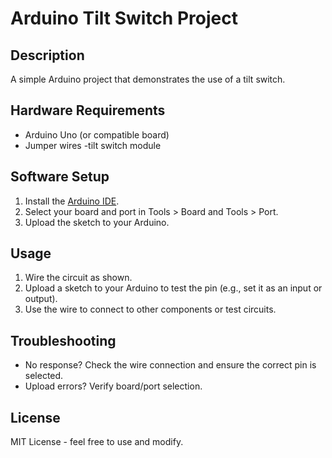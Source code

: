 # Arduino Tilt Switch Project

## Description
A simple Arduino project that demonstrates the use of a tilt switch. 

## Hardware Requirements
- Arduino Uno (or compatible board)
- Jumper wires
-tilt switch module

## Software Setup
1. Install the [Arduino IDE](https://www.arduino.cc/en/software).
2. Select your board and port in Tools > Board and Tools > Port.
3. Upload the sketch to your Arduino.

## Usage
1. Wire the circuit as shown.
2. Upload a sketch to your Arduino to test the pin (e.g., set it as an input or output).
3. Use the wire to connect to other components or test circuits.

## Troubleshooting
- No response? Check the wire connection and ensure the correct pin is selected.
- Upload errors? Verify board/port selection.

## License
MIT License - feel free to use and modify.